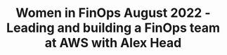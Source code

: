 ---
title: Women in FinOps August 2022 - Leading and building a FinOps team at AWS with Alex Head
description: In this recording, the women in FinOps groups was joined by Alex Head, who leads up the OPTICS team at AWS. Alex shared her career journey and perspective.
date-added: Nov 2022
type: Video
source: Foundation Contribution
label: Women in FinOps
link: https://www.youtube.com/watch?v=1BxlFbLGaB8
framework-capabilities:
  - capability_education-enablement
  - capability_establish-finops-culture
framework-persona:
  - finance
  - executive
  - engineering
  - operations
framework-maturity:
  - crawl
  - walk
cloud-provider:
  - AWS
permalink: /resources/not-here/
weight: 30
listing: true
---